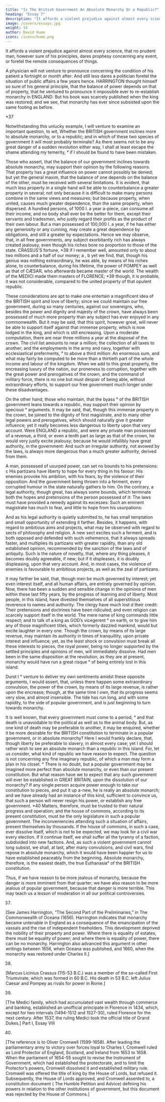 ```yaml
---
title: "Is The British Government An Absolute Monarchy Or a Republic?"
heading: "Essay 7"
description: "It affords a violent prejudice against almost every science, that no prudent man, however sure of his principles, dares prophesy concerning any event, or foretel the remote consequences of things"
image: /covers/essays.jpg
weight: 14
author: David Hume
icons: /icons/hume.png
--- 
```



It affords a violent prejudice against almost every science, that no prudent man, however sure of his principles, dares prophesy concerning any event, or foretel the remote consequences of things. 

A physician will not venture to pronounce concerning the condition of his patient a fortnight or month after: And still less dares a politician foretel the situation of public affairs a few years hence. HARRINGTON thought himself so sure of his general principle, that the balance of power depends on that of property, that he ventured to pronounce it impossible ever to re-establish monarchy in ENGLAND: But his book was scarcely published when the king was restored; and we see, that monarchy has ever since subsisted upon the same footing as before.

*37 


Notwithstanding this unlucky example, I will venture to examine an important question, to wit, Whether the BRITISH
government inclines more to absolute monarchy, or to a republic; and in which of these two species of government it will most probably terminate? As there seems not to be any great danger of a sudden revolution either way, I shall at least escape the shame attending my temerity,
° if I should be found to have been mistaken.

Those who assert, that the balance of our government inclines towards absolute monarchy, may support their opinion by the following reasons. That property has a great influence on power cannot possibly be denied; but yet the general maxim,
that the balance of one depends on the balance of the other, must be received with several limitations. It is evident, that much less property in a single hand will be able to counterbalance a greater property in several; not only because it is difficult to make many persons combine in the same views and measures; but because property, when united, causes much greater dependence, than the same property, when dispersed. A hundred persons, of 1000
l. a year a-piece, can consume all their income, and no body shall ever be the better for them, except their servants and tradesmen, who justly regard their profits as the product of their own labour. But a man possessed of 100,000
l. a year, if he has either any generosity or any cunning, may create a great dependence by obligations, and still a greater by expectations. Hence we may observe, that, in all free governments, any subject exorbitantly rich has always created jealousy, even though his riches bore no proportion to those of the state. CRASSUS’S fortune,
*38 if I remember well, amounted only to about two millions and a half of our money;
a 
, 
b yet we find, that, though his genius was nothing extraordinary, he was able, by means of his riches alone, to counterbalance, during his lifetime, the power of POMPEY as well as that of CÆSAR, who afterwards became master of the world. The wealth of the MEDICI made them masters of FLORENCE;
*39 though, it is probable, it was not considerable, compared to the united property of that opulent republic.


These considerations are apt to make one entertain a magnificent idea of the BRITISH spirit and love of liberty; since we could maintain our free government, during so many centuries, against our sovereigns, who, besides the power and dignity and majesty of the crown, have always been possessed of much more property than any subject has ever enjoyed in any commonwealth. But it may be said, that this spirit, however great, will never be able to support itself against that immense property, which is now lodged in the king, and which is still encreasing. Upon a moderate computation, there are near three millions a year at the disposal of the crown. The civil list amounts to near a million; the collection of all taxes to another; and the employments in the army and navy, together with ecclesiastical preferments,
° to above a third million: An enormous sum, and what may fairly be computed to be more than a thirtieth part of the whole income and labour of the kingdom. When we add to this great property, the encreasing luxury of the nation, our proneness to corruption, together with the great power and prerogatives of the crown, and the command of military force, there is no one but must despair of being able, without extraordinary efforts, to support our free government much longer under these disadvantages.


On the other hand, those who maintain, that the byass
° of the BRITISH government leans towards a republic, may support their opinion by specious
° arguments. It may be said, that, though this immense property in the crown, be joined to the dignity of first magistrate, and to many other legal powers and prerogatives, which should naturally give it greater influence; yet it really becomes less dangerous to liberty upon that very account. Were ENGLAND a republic, and were any private man possessed of a revenue, a third, or even a tenth part as large as that of the crown, he would very justly excite jealousy; because he would infallibly have great authority, in the government: And such an irregular authority, not avowed by the laws, is always more dangerous than a much greater authority, derived from them. 

A man, possessed of usurped power, can set no bounds to his pretensions:
c His partizans have liberty to hope for every thing in his favour: His enemies provoke his ambition, with his fears, by the violence of their opposition: And the government being thrown into a ferment, every corrupted humour in the state naturally gathers to him. On the contrary, a legal authority, though great, has always some bounds, which terminate both the hopes and pretensions of the person possessed of it: The laws must have provided a remedy against its excesses: Such an eminent magistrate has much to fear, and little to hope from his usurpations: 

And as his legal authority is quietly submitted to, he has small temptation and small opportunity of extending it farther. Besides, it happens, with regard to ambitious aims and projects, what may be observed with regard to sects of philosophy and religion. A new sect excites such a ferment, and is both opposed and defended with such vehemence, that it always spreads faster, and multiplies its partizans with greater rapidity, than any old established opinion, recommended by the sanction of the laws and of antiquity. Such is the nature of novelty, that, where any thing pleases, it becomes doubly agreeable, if new; but if it displeases, it is doubly displeasing, upon that very account. And, in most cases, the violence of enemies is favourable to ambitious projects, as well as the zeal of partizans.


It may farther be said, that, though men be much governed by interest; yet even interest itself, and all human affairs, are entirely governed by
opinion. Now, there has been a sudden and sensible change in the opinions of men within these last fifty years, by the progress of learning and of liberty. Most people, in this island, have divested themselves of all superstitious reverence to names and authority: The clergy have much lost
d their credit: Their pretensions and doctrines have been ridiculed; and even religion can scarcely support itself in the world. The mere name of
king commands little respect; and to talk of a king as GOD’s vicegerent
° on earth, or to give him any of those magnificent titles, which formerly dazzled mankind, would but excite laughter in every one. Though the crown, by means of its large revenue, may maintain its authority in times of tranquillity, upon private interest and influence; yet, as the least shock or convulsion must break all these interests to pieces, the royal power, being no longer supported by the settled principles and opinions of men, will immediately dissolve. Had men been in the same disposition at the
revolution, as they are at present, monarchy would have run a great risque
° of being entirely lost in this island.


Durst I
° venture to deliver my own sentiments amidst these opposite arguments, I would assert, that, unless there happen some extraordinary convulsion, the power of the crown, by means of its large revenue, is rather upon the encrease; though, at the same time I own, that its progress seems very slow, and almost insensible. The tide has run long, and with some rapidity, to the side of popular government, and is just beginning to turn towards monarchy.


It is well known, that every government must come to a period,
° and that death is unavoidable to the political as well as to the animal body. But, as one kind of death may be preferable to another, it may be enquired, whether it be more desirable for the BRITISH constitution to terminate in a popular government, or in absolute monarchy? Here I would frankly declare, that, though liberty be preferable to slavery, in almost every case; yet I should rather wish to see an absolute monarch than a republic in this island. For, let us consider, what kind of republic we have reason to expect. The question is not concerning any fine imaginary republic, of which a man may form a plan in his closet.
° There is no doubt, but a popular government may be imagined more perfect than absolute monarchy, or even than our present constitution. But what reason have we to expect that any such government will ever be established in GREAT BRITAIN, upon the dissolution of our monarchy? If any single person acquire power enough to take our constitution to pieces, and put it up a-new, he is really an absolute monarch; and we have already had an instance of this kind, sufficient to convince us, that such a person will never resign his power, or establish any free government.
*40 Matters, therefore, must be trusted to their natural progress and operation; and the house of commons, according to its present constitution, must be the only legislature in such a popular government. The inconveniencies attending such a situation of affairs, present themselves by thousands. If the house of commons, in such a case, ever dissolve itself, which is not to be expected, we may look for a civil war every election. If it continue itself, we shall suffer all the tyranny of a faction, subdivided into new factions. And, as such a violent government cannot long subsist, we shall, at last, after many convulsions, and civil wars, find repose in absolute monarchy, which it would have been happier for us to have established peaceably from the beginning. Absolute monarchy, therefore, is the easiest death, the true
Euthanasia° of the BRITISH constitution.


Thus, if we have reason to be more jealous of monarchy, because the danger is more imminent from that quarter; we have also reason to be more jealous of popular government, because that danger is more terrible. This may teach us a lesson of moderation in all our political controversies.


37.
[See James Harrington, “The Second Part of the Preliminaries,” in
The Commonwealth of Oceana (1656). Harrington indicates that monarchy became untenable in England as a consequence of the emancipation of the vassals and the rise of independent freeholders. This development deprived the nobility of their property and power. Where there is equality of estates, there must be equality of power; and where there is equality of power, there can be no monarchy. Harrington also advanced this argument in other writings between 1656, when
Oceana was published, and 1660, when the monarchy was restored under Charles II.]

38.
[Marcus Licinius Crassus (115-53 B.C.) was a member of the so-called First Triumvirate, which was formed in 60 B.C. His death in 53 B.C. left Julius Caesar and Pompey as rivals for power in Rome.]

39.
[The Medici family, which had accumulated vast wealth through commerce and banking, established an unofficial principate in Florence in 1434, which, except for two intervals (1494-1512 and 1527-30), ruled Florence for the next century. After 1537, the ruling Medici took the official title of Grand Dukes.]
Part I, Essay VIII


40.
[The reference is to Oliver Cromwell (1599-1658). After leading the parliamentary army to victory over forces loyal to Charles I, Cromwell ruled as Lord Protector of England, Scotland, and Ireland from 1653 to 1658. When the parliament of 1654-55 sought to revise the Instrument of Government, which had established the protectorate, and to limit the Protector’s powers, Cromwell dissolved it and established military rule. Cromwell was offered the title of king by the House of Lords, but refused it. Subsequently, the House of Lords approved, and Cromwell assented to, a constitution document (
The Humble Petition and Advice) defining his powers in relation to the other institutions of government, but this document was rejected by the House of Commons.]